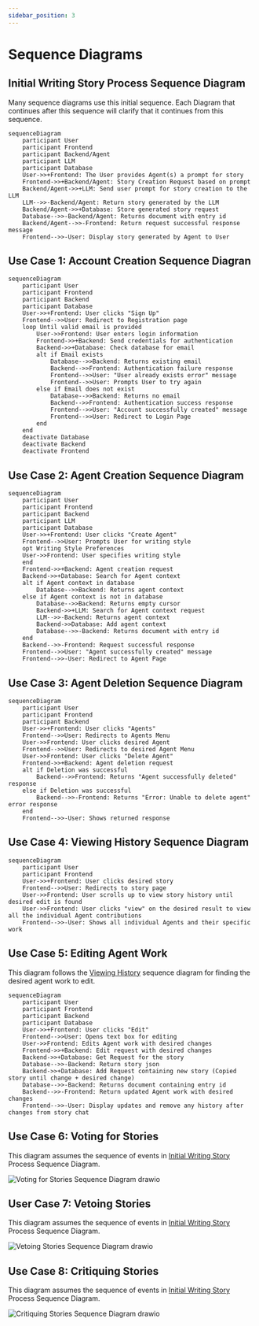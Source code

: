 ```yaml
---
sidebar_position: 3
---
```


# Sequence Diagrams

## Initial Writing Story Process Sequence Diagram 
Many sequence diagrams use this initial sequence. Each Diagram that continues after this sequence will clarify that it continues from this sequence.
```mermaid
sequenceDiagram
    participant User
    participant Frontend
    participant Backend/Agent
    participant LLM
    participant Database
    User->>+Frontend: The User provides Agent(s) a prompt for story
    Frontend->>+Backend/Agent: Story Creation Request based on prompt
    Backend/Agent->>+LLM: Send user prompt for story creation to the LLM
    LLM-->>-Backend/Agent: Return story generated by the LLM
    Backend/Agent->>+Database: Store generated story request
    Database-->>-Backend/Agent: Returns document with entry id
    Backend/Agent-->>-Frontend: Return request successful response message
    Frontend-->>-User: Display story generated by Agent to User
```

## Use Case 1: Account Creation Sequence Diagran
```mermaid
sequenceDiagram
    participant User
    participant Frontend
    participant Backend
    participant Database
    User->>+Frontend: User clicks "Sign Up"
    Frontend-->>User: Redirect to Registration page
    loop Until valid email is provided
        User->>Frontend: User enters login information
        Frontend->>+Backend: Send credentials for authentication
        Backend->>+Database: Check database for email
        alt if Email exists
            Database-->>Backend: Returns existing email
            Backend-->>Frontend: Authentication failure response
            Frontend-->>User: "User already exists error" message
            Frontend-->>User: Prompts User to try again
        else if Email does not exist
            Database-->>Backend: Returns no email
            Backend-->>Frontend: Authentication success response
            Frontend-->>User: "Account successfully created" message
            Frontend-->>User: Redirect to Login Page
        end
    end
    deactivate Database
    deactivate Backend
    deactivate Frontend
```

## Use Case 2: Agent Creation Sequence Diagram
```mermaid
sequenceDiagram
    participant User
    participant Frontend
    participant Backend
    participant LLM
    participant Database
    User->>+Frontend: User clicks "Create Agent"
    Frontend-->>User: Prompts User for writing style
    opt Writing Style Preferences
    User->>Frontend: User specifies writing style
    end
    Frontend->>+Backend: Agent creation request
    Backend->>+Database: Search for Agent context
    alt if Agent context in database
        Database-->>Backend: Returns agent context
    else if Agent context is not in database
        Database-->>Backend: Returns empty cursor
        Backend->>+LLM: Search for Agent context request
        LLM-->>-Backend: Returns agent context
        Backend->>Database: Add agent context
        Database-->>-Backend: Returns document with entry id
    end
    Backend-->>-Frontend: Request successful response
    Frontend-->>User: "Agent successfully created" message
    Frontend-->>-User: Redirect to Agent Page
```

## Use Case 3: Agent Deletion Sequence Diagram
```mermaid
sequenceDiagram
    participant User
    participant Frontend
    participant Backend
    User->>+Frontend: User clicks "Agents"
    Frontend-->>User: Redirects to Agents Menu
    User->>Frontend: User clicks desired Agent
    Frontend-->>User: Redirects to desired Agent Menu
    User->>Frontend: User clicks "Delete Agent"
    Frontend->>+Backend: Agent deletion request
    alt if Deletion was successful
        Backend-->>Frontend: Returns "Agent successfully deleted" response
    else if Deletion was successful
        Backend-->>-Frontend: Returns "Error: Unable to delete agent" error response
    end
    Frontend-->>-User: Shows returned response
```

## Use Case 4: Viewing History Sequence Diagram
```mermaid
sequenceDiagram
    participant User
    participant Frontend
    User->>+Frontend: User clicks desired story
    Frontend-->>User: Redirects to story page
    User->>Frontend: User scrolls up to view story history until desired edit is found
    User->>Frontend: User clicks "view" on the desired result to view all the individual Agent contributions
    Frontend-->>-User: Shows all individual Agents and their specific work
```

## Use Case 5: Editing Agent Work
This diagram follows the [Viewing History](#use-case-4-viewing-history-sequence-diagram) sequence diagram for finding the desired agent work to edit.
```mermaid
sequenceDiagram
    participant User
    participant Frontend
    participant Backend
    participant Database
    User->>+Frontend: User clicks "Edit"
    Frontend-->>User: Opens text box for editing
    User->>Frontend: Edits Agent work with desired changes
    Frontend->>+Backend: Edit request with desired changes
    Backend->>+Database: Get Request for the story
    Database-->>-Backend: Return story json
    Backend->>+Database: Add Request containing new story (Copied story until change + desired change)
    Database-->>-Backend: Returns document containing entry id
    Backend-->>-Frontend: Return updated Agent work with desired changes
    Frontend-->>-User: Display updates and remove any history after changes from story chat
```

## Use Case 6: Voting for Stories
This diagram assumes the sequence of events in [Initial Writing Story](#initial-writing-story-process-sequence-diagram) Process Sequence Diagram.

![Voting for Stories Sequence Diagram drawio](https://github.com/user-attachments/assets/08bf9c45-a7a1-4975-8d3c-75ef229c1d4e)

## User Case 7: Vetoing Stories
This diagram assumes the sequence of events in [Initial Writing Story](#initial-writing-story-process-sequence-diagram) Process Sequence Diagram.

![Vetoing Stories Sequence Diagram drawio](https://github.com/user-attachments/assets/7a2d077a-2737-4b9a-936f-c27da21faf0d)

## Use Case 8: Critiquing Stories
This diagram assumes the sequence of events in [Initial Writing Story](#initial-writing-story-process-sequence-diagram) Process Sequence Diagram.

![Critiquing Stories Sequence Diagram drawio](https://github.com/user-attachments/assets/78bec6d2-943e-4429-b429-d87205cb8348)